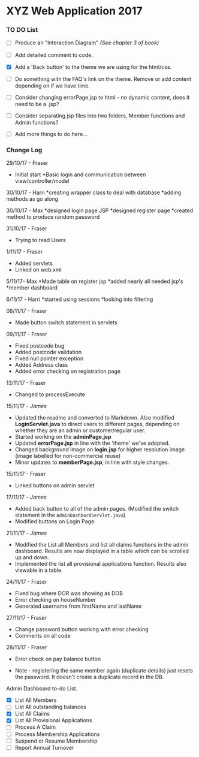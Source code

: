 # XYZ Web Application 2017


### TO DO List
- [ ] Produce an "Interaction Diagram" _(See chapter 3 of book)_
- [ ] Add detailed comment to code.
- [x] Add a 'Back button' to the theme we are using for the html/css.
- [ ] Do something with the FAQ's link on the theme. Remove or add content depending on if we have time.
- [ ] Consider changing errorPage.jsp to html - no dynamic content, does it need to be a .jsp?
- [ ] Consider separating jsp files into two folders, Member functions and Admin functions?
- [ ] Add more things to do here...


### Change Log

29/10/17 - Fraser
* Initial start
*Basic login and communication between view/controller/model

30/10/17 - Harri
*creating wrapper class to deal with database
*adding methods as go along

30/10/17 - Max
*designed login page JSP
*designed register page
*created method to produce random password

31/10/17 - Fraser
* Trying to read Users


1/11/17 - Fraser
* Added servlets
* Linked on web.xml

5/11/17- Max 
*Made table on register jsp
*added nearly all needed jsp's 
*member dashboard

6/11/17 - Harri
*started using sessions
*looking into filtering

08/11/17 - Fraser
* Made button switch statement in servlets

09/11/17 - Fraser
* Fixed postcode bug
* Added postcode validation
* Fixed null pointer exception 
* Added Address class
* Added error checking on registration page

13/11/17 - Fraser
* Changed to processExecute

15/11/17 - _James_
* Updated the readme and converted to Markdown. Also modified **LoginServlet.java** to direct users to different pages, depending on whether they are an admin or customer/regular user.
* Started working on the **adminPage.jsp**
* Updated **errorPage.jsp** in line with the 'theme' we've adopted.
* Changed background image on **login.jsp** for higher resolution image (image labelled for non-commercial reuse)
* Minor updates to **memberPage.jsp**, in line with style changes.

15/11/17 - Fraser
* Linked buttons on admin servlet

17/11/17 - _James_
* Added back button to all of the admin pages. (Modified the switch statement in the `AdminDashbordServlet.java`)
* Modified buttons on Login Page.

21/11/17 - _James_
* Modified the List all Members and list all claims functions in the admin dashboard. Results are now displayed in a table which can be scrolled up and down.
* Implemented the list all provisional applications function. Results also viewable in a table.

24/11/17 - Fraser
* Fixed bug where DOR was showing as DOB
* Error checking on houseNumber
* Generated username from firstName and lastName

27/11/17 - Fraser
* Change password button working with error checking
* Comments on all code

28/11/17 - Fraser
* Error check on pay balance button


* Note - registering the same member again (duplicate details) just resets the password. It doesn't create a duplicate record in the DB.

Admin Dashboard to-do List.
  - [x] List All Members
  - [ ] List All outstanding balances
  - [x] List All Claims
  - [x] List All Provisional Applications
  - [ ] Process A Claim
  - [ ] Process Membership Applications
  - [ ] Suspend or Resume Membership
  - [ ] Report Annual Turnover
